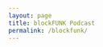 ```yaml
---
layout: page
title: blockFUNK Podcast
permalink: /blockfunk/
---
```


  <script src="http://code.jquery.com/jquery-1.6.4.min.js"></script>
  <script src="https://cdnjs.cloudflare.com/ajax/libs/moment.js/2.20.1/moment.min.js"></script>
  <script src="/assets/js/jquery.rss.min.js"></script>
  <script>
    jQuery(function($) {
      $("#rss-feed").rss("https://digitalfinance.blog/feed/podcast",
      {
        entryTemplate:'<li class="blockfunk"><h3>{date}: {title}</strong></h3>
        	<a href="{url}" target="_href">Link</a><br/>
    	    {body}{podcast}</li>',
    	  dateFormat: 'DD.MM.YYYY',
    	  dateLocale: 'de',
        tokens: {
          podcast: function (entry, tokens) {
            console.log(entry.content);
          }
        }
      })
    })
  </script>
  
  <div class="blockfunk-feed" id="rss-feed"></div>
